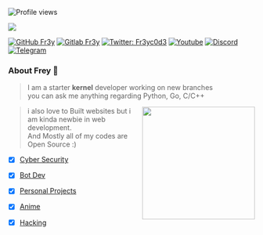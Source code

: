 ![Profile views](https://komarev.com/ghpvc/?username=fr3y&color=blue&style=flat-square&label=Profile+Views)

<img src="https://telegra.ph/file/43a728da685ed11e4d23e.png">

[![GitHub Fr3y](https://img.shields.io/badge/GitHub-100000?style=for-the-badge&logo=github&logoColor=white)](https://github.com/Fr3y)
[![Gitlab Fr3y](https://img.shields.io/badge/GitLab-330F63?style=for-the-badge&logo=gitlab&logoColor=white)](https://gitlab.com/Fr3y)
[![Twitter: Fr3yc0d3](https://img.shields.io/badge/Twitter-1DA1F2?style=for-the-badge&logo=twitter&logoColor=white)](https://twitter.com/Fr3yc0d3)
[![Youtube](https://img.shields.io/badge/YouTube:-FR3YC0D3-FF0000?style=for-the-badge&logo=youtube:-FR3YC0D3&logoColor=white)](https://www.youtube.com/c/fr3yc0d3)
[![Discord](https://img.shields.io/discord/807245652072857610?color=blue&label=​&logo=discord&style=for-the-badge)](https://discord.gg/7HVnqgwCmh)
[![Telegram](https://img.shields.io/badge/Telegram-2CA5E0?style=for-the-badge&logo=telegram&logoColor=white)](https://t.me/RMRPA)


### About Frey 🐉


> I am a starter **kernel** developer working on new branches<br/>
> you can ask me anything regarding Python, Go, C/C++<br/>
<img align='right' src="https://telegra.ph/file/f961a32b77ec64f258a9a.gif" width="230">

> i also love to Built websites but i am kinda newbie in web development.<br/>
> And Mostly all of my codes are Open Source :)

- [x] [Cyber Security](https://github.com/cybity)
- [x] [Bot Dev](https://github.com/Botprotocol)
- [x] [Personal Projects](https://github.com/Fr3yc0d3)
- [x] [Anime](https://github.com/NikkoTV)
- [x] [Hacking](https://github.com/Back-attack) 



